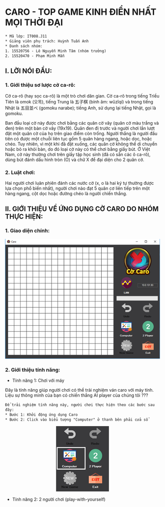 
# CARO - TOP GAME KINH ĐIỂN NHẤT MỌI THỜI ĐẠI

```
* Mã lớp: IT008.J11
* Giảng viên phụ trách: Huỳnh Tuấn Anh
* Danh sách nhóm:
1. 15520756 - Lê Nguyễn Minh Tâm (nhóm trưởng)
2. 15520470 - Phạm Minh Mẫn
```

## **I. LỜI NÓI ĐẦU:**

### **1. Giới thiệu sơ lược cờ ca-rô:**

Cờ ca-rô (hay sọc ca-rô) là một trò chơi dân gian. Cờ ca-rô trong tiếng Triều Tiên là omok (오목), tiếng Trung là 五子棋 (bính âm: wǔzǐqí) và trong tiếng Nhật là 五目並べ (gomoku narabe); tiếng Anh, sử dụng lại tiếng Nhật, gọi là gomoku.

Ban đầu loại cờ này được chơi bằng các quân cờ vây (quân cờ màu trắng và đen) trên một bàn cờ vây (19x19). Quân đen đi trước và người chơi lần lượt đặt một quân cờ của họ trên giao điểm còn trống. Người thắng là người đầu tiên có được một chuỗi liên tục gồm 5 quân hàng ngang, hoặc dọc, hoặc chéo. Tuy nhiên, vì một khi đã đặt xuống, các quân cờ không thể di chuyển hoặc bỏ ra khỏi bàn, do đó loại cờ này có thể chơi bằng giấy bút. Ở Việt Nam, cờ này thường chơi trên giấy tập học sinh (đã có sẵn các ô ca-rô), dùng bút đánh dấu hình tròn (O) và chữ X để đại diện cho 2 quân cờ.

### **2. Luật chơi:**

Hai người chơi luân phiên đánh các nước cờ (x, o là hai ký tự thường được lựa chọn phổ biến nhất), người chơi nào đạt 5 quân cơ liên tiếp trên một hàng ngang, cột dọc hoặc đường chéo là người chiến thắng.

## **II. GIỚI THIỆU VỀ ỨNG DỤNG CỜ CARO DO NHÓM THỰC HIỆN:**

### **1. Giao diện chính:**

<p align="center">
    <img src="https://github.com/TamLNM/IT008.J11_Project/blob/master/CaroUI.PNG">
</p>

### **2. Giới thiệu tính năng:**
- Tính năng 1: Chơi với máy

Đây là tính năng giúp người chơi có thể trải nghiệm ván caro với máy tính. Liệu sự thông minh của bạn có chiến thắng AI player của chúng tôi ???

```
Để trải nghiệm tính năng này, người chơi thực hiện theo các bước sau đây:
* Bước 1: Khởi động ứng dụng Caro
* Bước 2: Click vào biểu tượng "Computer" ở thanh bên phải cửa sổ
```
<p align="center">
  <img src = "https://github.com/TamLNM/IT008.J11_Project/blob/master/Feature1.PNG">
</p>

- Tính năng 2: 2 người chơi (play-with-yourself)



